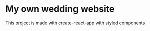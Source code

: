 # My own wedding website

This [project](https://www.ayuwindra.online/) is made with create-react-app with styled components


